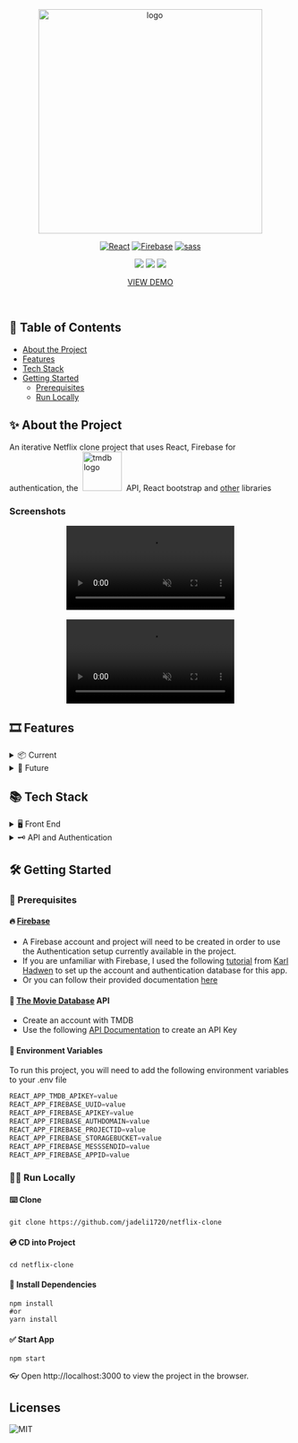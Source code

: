 <div align="center">

<img src="https://user-images.githubusercontent.com/99184393/211183762-03b6e9b4-9fcd-4874-a0e4-20cf00537c06.gif" alt="logo" width="400px" height="auto" />
  
</br>

[![React](https://img.shields.io/badge/react-v18.1.0-fc2323.svg)](https://reactjs.org/)
[![Firebase](https://img.shields.io/badge/firebase-9.8.1-F57C00.svg)](https://firebase.google.com)
[![sass](https://img.shields.io/badge/Sass-1.52.1-ff369a.svg)](https://sass-lang.com/)

![](https://img.shields.io/badge/Maintained-Yes-indigo)
![](https://img.shields.io/github/stars/jadeli1720/netflix-clone.svg)
![](https://img.shields.io/github/last-commit/jadeli1720/netflix-clone.svg)

<a href="https://flickfinder-jadeli1720.vercel.app/" target="_blank">VIEW DEMO</a>

</div>

</br>

## :scroll: Table of Contents
- [About the Project](#sparkles-about-the-project)
- [Features](#film_strip-features)
- [Tech Stack](#books-tech-stack)
- [Getting Started](#toolbox-getting-started)
  - [Prerequisites](#stars-prerequisites)
  - [Run Locally](#running_woman-run-locally)

## :sparkles: About the Project

An iterative Netflix clone project that uses React, Firebase for authentication, the  <a href="https://www.themoviedb.org/?language=en-US" target="_blank"><img style="margin: 0px 4px 0px" src="https://www.themoviedb.org/assets/2/v4/logos/v2/blue_short-8e7b30f73a4020692ccca9c88bafe5dcb6f8a62a4c6bc55cd9ba82bb2cd95f6c.svg" alt="tmdb logo" width="70px" /></a> API, React bootstrap and [other](#books-tech-stack) libraries

### Screenshots

 <div align="center">
  <video autoplay muted loop playsinline data-video="0">
    <source src="https://content.bombbomb.com/HLS/a6781162-800c-4755-8451-c8014f9ab7d9/pls.m3u8" type="application/x-mpegURL">
    <source src="https://content.bombbomb.com/a6781162-800c-4755-8451-c8014f9ab7d9_H264Main.mp4" type="video/mp4">
  </video>

  </br>
  </br>

  <video autoplay muted loop playsinline data-video="0">
    <source src="https://content.bombbomb.com/HLS/4079def6-0286-4492-acca-520c8cad7948/pls.m3u8" type="application/x-mpegURL">
    <source src="https://content.bombbomb.com/4079def6-0286-4492-acca-520c8cad7948_H264Main.mp4" type="video/mp4">
  </video>
 </div>

## :film_strip: Features

<details>
  <summary> 📦 Current </summary>
  <ul>
    <li>Homepage with GIF's and a FAQ accordion</li>
    <li>User Authentication and account creation supported by Firebase</li>
    <li>Profile page</li>
    <li>A Browser page containing a banner that shows a randomly selected trailer that loops and can be un-muted by the user. If a trailer is not provided, then a poster image takes its place</li>
    <li>A carousel row of movies sorted by various categories and genres</li>
    <li>User can click on a particular movie/tv show and a feature modal displays the media's details including a trailer</li>
    <li>Feature modal also includes a list of recommended movies/tv shows that are similar to the selection</li>
  </ul>
</details>

<details>
  <summary> 🔮 Future </summary>
  <ul>
    <li>Search Bar functionality</li>
    <li>Refactor codebase with Redux or Context to handle state.</li>
    <li>Allow a new modal to pop up when user clicks on one of the recommended movies/tv shows in the Feature Modal</li>
    <li>Add better error handling</li>
    <li>Add tests</li>
    <li>Lighthouse testing and improvements</li>
    <li>Accessibility improvements</li>
    <li>Payment implementation (stripe)</li>
    <li>Full profile page that allows user to change Avatar picture</li>
    <li>Possible redesign and renaming</li>
  </ul>
</details>

## :books: Tech Stack

<details>
  <summary>🖥️ Front End</summary>
  <ul>
    <li>Axios</li>
    <li><a href="https://reactjs.org/">React.js</a></li>
    <li><a href="https://react-bootstrap.github.io/">React Bootstrap</a></li>
    <li><a href="https://react-icons.github.io/react-icons//">React Icons</a></li>
    <li><a href="https://www.npmjs.com/package/react-player">React Player</a></li>
    <li><a href="https://www.npmjs.com/package/react-ratings-declarative">React Ratings Declarative</a></li>
    <li><a href="https://sass-lang.com/">Sass</a></li>
  </ul>
</details>

<details>
  <summary>🗝️ API and Authentication</summary>
  <ul>
    <li><a href="https://firebase.google.com">Firebase</a></li>
    <li><a href="https://www.themoviedb.org">The Movie Database (TMBD)</a></li>
  </ul>
</details>

## :hammer_and_wrench: Getting Started

### :stars: Prerequisites

#### :fire: [Firebase](https://firebase.google.com/)

- A Firebase account and project will need to be created in order to use the Authentication setup currently available in the project.
- If you are unfamiliar with Firebase, I used the following [tutorial](https://youtu.be/x_EEwGe-a9o?t=11416) from [Karl Hadwen](https://youtu.be/x_EEwGe-a9o?t=11416) to set up the account and authentication database for this app.
- Or you can follow their provided documentation [here](https://firebase.google.com/docs/web/setup)

#### :movie_camera: [The Movie Database](https://www.themoviedb.org) API

- Create an account with TMDB
- Use the following [ API Documentation](https://developers.themoviedb.org/3/getting-started/introduction) to create an API Key

#### :closed_lock_with_key: Environment Variables

To run this project, you will need to add the following environment variables to your .env file

```js
REACT_APP_TMDB_APIKEY=value
REACT_APP_FIREBASE_UUID=value
REACT_APP_FIREBASE_APIKEY=value
REACT_APP_FIREBASE_AUTHDOMAIN=value
REACT_APP_FIREBASE_PROJECTID=value
REACT_APP_FIREBASE_STORAGEBUCKET=value
REACT_APP_FIREBASE_MESSSENDID=value
REACT_APP_FIREBASE_APPID=value
```

### :running_woman: Run Locally

#### :keyboard: Clone

```shell
git clone https://github.com/jadeli1720/netflix-clone
```

#### :cd: CD into Project

```shell
cd netflix-clone
```

#### :minidisc: Install Dependencies

```shell
npm install
#or
yarn install
```

#### :white_check_mark: Start App

```shell
npm start
```

:eyeglasses: Open http://localhost:3000 to view the project in the browser.

## Licenses

![MIT](https://img.shields.io/packagist/l/doctrine/orm.svg)